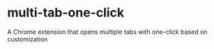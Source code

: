 # multi-tab-one-click
A Chrome extension that opens multiple tabs with one-click based on customization
